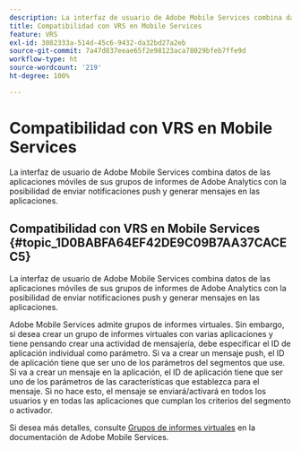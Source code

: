 ```yaml
---
description: La interfaz de usuario de Adobe Mobile Services combina datos de las aplicaciones móviles de sus grupos de informes de Adobe Analytics con la posibilidad de enviar notificaciones push y generar mensajes en las aplicaciones.
title: Compatibilidad con VRS en Mobile Services
feature: VRS
exl-id: 3082333a-514d-45c6-9432-da32bd27a2eb
source-git-commit: 7a47d837eeae65f2e98123aca78029bfeb7ffe9d
workflow-type: ht
source-wordcount: '219'
ht-degree: 100%

---
```


# Compatibilidad con VRS en Mobile Services

La interfaz de usuario de Adobe Mobile Services combina datos de las aplicaciones móviles de sus grupos de informes de Adobe Analytics con la posibilidad de enviar notificaciones push y generar mensajes en las aplicaciones.

## Compatibilidad con VRS en Mobile Services {#topic_1D0BABFA64EF42DE9C09B7AA37CACEC5}

La interfaz de usuario de Adobe Mobile Services combina datos de las aplicaciones móviles de sus grupos de informes de Adobe Analytics con la posibilidad de enviar notificaciones push y generar mensajes en las aplicaciones.

Adobe Mobile Services admite grupos de informes virtuales. Sin embargo, si desea crear un grupo de informes virtuales con varias aplicaciones y tiene pensando crear una actividad de mensajería, debe especificar el ID de aplicación individual como parámetro. Si va a crear un mensaje push, el ID de aplicación tiene que ser uno de los parámetros del segmentos que use. Si va a crear un mensaje en la aplicación, el ID de aplicación tiene que ser uno de los parámetros de las características que establezca para el mensaje. Si no hace esto, el mensaje se enviará/activará en todos los usuarios y en todas las aplicaciones que cumplan los criterios del segmento o activador.

Si desea más detalles, consulte [Grupos de informes virtuales](https://experienceleague.adobe.com/docs/mobile-services/using/manage-apps-ug/c-mob-vrs.html?lang=es) en la documentación de Adobe Mobile Services.
